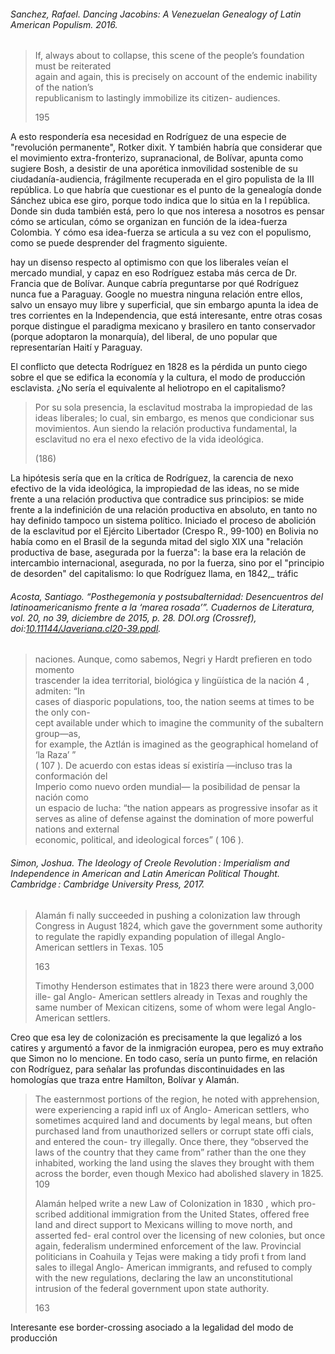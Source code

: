 ###### Sanchez, Rafael. _Dancing Jacobins: A Venezuelan Genealogy of Latin American Populism_. 2016.

> If, always about to collapse, this scene of the people’s foundation must be reiterated  
> again and again, this is precisely on account of the endemic inability of the nation’s  
> republicanism to lastingly immobilize its citizen- audiences.
> 
> 195

A esto respondería esa necesidad en Rodríguez de una especie de "revolución permanente", Rotker dixit. Y también habría que considerar que el movimiento extra-fronterizo, supranacional, de Bolívar, apunta como sugiere Bosh, a desistir de una aporética inmovilidad sostenible de su ciudadanía-audiencia, frágilmente recuperada en el giro populista de la III república. Lo que habría que cuestionar es el punto de la genealogía donde Sánchez ubica ese giro, porque todo indica que lo sitúa en la I república. Donde sin duda también está, pero lo que nos interesa a nosotros es pensar cómo se articulan, cómo se organizan en función de la idea-fuerza Colombia. Y cómo esa idea-fuerza se articula a su vez con el populismo, como se puede desprender del fragmento siguiente.


hay un disenso respecto al optimismo con que los liberales veían el mercado mundial, y capaz en eso Rodríguez estaba más cerca de Dr. Francia que de Bolívar. Aunque cabría preguntarse por qué Rodríguez nunca fue a Paraguay. Google no muestra ninguna relación entre ellos, salvo un ensayo muy libre y superficial, que sin embargo apunta la idea de tres corrientes en la Independencia, que está interesante, entre otras cosas porque distingue el paradigma mexicano y brasilero en tanto conservador (porque adoptaron la monarquía), del liberal, de uno popular que representarían Haití y Paraguay.


El conflicto que detecta Rodríguez en 1828 es la pérdida un punto ciego sobre el que se edifica la economía y la cultura, el modo de producción esclavista. ¿No sería el equivalente al heliotropo en el capitalismo?

> Por su sola presencia, la esclavitud mostraba la impropiedad de las ideas liberales; lo cual, sin embargo, es menos que condicionar sus movimientos. Aun siendo la relación productiva fundamental, la esclavitud no era el nexo efectivo de la vida ideológica.
> 
> (186)

La hipótesis sería que en la crítica de Rodríguez, la carencia de nexo efectivo de la vida ideológica, la impropiedad de las ideas, no se mide frente a una relación productiva que contradice sus principios: se mide frente a la indefinición de una relación productiva en absoluto, en tanto no hay definido tampoco un sistema político. Iniciado el proceso de abolición de la esclavitud por el Ejército Libertador (Crespo R., 99-100) en Bolivia no había como en el Brasil de la segunda mitad del siglo XIX una "relación productiva de base, asegurada por la fuerza": la base era la relación de intercambio internacional, asegurada, no por la fuerza, sino por el "principio de desorden" del capitalismo: lo que Rodríguez llama, en 1842,_ tráfic


###### Acosta, Santiago. “Posthegemonía y postsubalternidad: Desencuentros del latinoamericanismo frente a la ‘marea rosada’”. _Cuadernos de Literatura_, vol. 20, no 39, diciembre de 2015, p. 28. _DOI.org (Crossref)_, doi:[10.11144/Javeriana.cl20-39.ppdl](https://doi.org/10.11144/Javeriana.cl20-39.ppdl).

> naciones. Aunque, como sabemos, Negri y Hardt prefieren en todo momento  
> trascender la idea territorial, biológica y lingüística de la nación 4 , admiten: “In  
> cases of diasporic populations, too, the nation seems at times to be the only con-  
> cept available under which to imagine the community of the subaltern group—as,  
> for example, the Aztlán is imagined as the geographical homeland of ‘la Raza’ ”  
> ( 107 ). De acuerdo con estas ideas sí existiría —incluso tras la conformación del  
> Imperio como nuevo orden mundial— la posibilidad de pensar la nación como  
> un espacio de lucha: “the nation appears as progressive insofar as it serves as aline of defense against the domination of more powerful nations and external  
> economic, political, and ideological forces” ( 106 ).


###### Simon, Joshua. _The Ideology of Creole Revolution : Imperialism and Independence in American and Latin American Political Thought_. Cambridge : Cambridge University Press, 2017.

> Alamán fi nally succeeded in pushing a colonization law through
> Congress in August 1824, which gave the government some authority
> to regulate the rapidly expanding population of illegal Anglo- American
> settlers in Texas. 105
> 
> 163
> 
> Timothy Henderson estimates that in 1823 there were around 3,000 ille-
> gal Anglo- American settlers already in Texas and roughly the same number
> of Mexican citizens, some of whom were legal Anglo- American settlers.

Creo que esa ley de colonización es precisamente la que legalizó a los catires y argumentó a favor de la inmigración europea, pero es muy extraño que Simon no lo mencione. En todo caso, sería un punto firme, en relación con Rodríguez, para señalar las profundas discontinuidades en las homologías que traza entre Hamilton, Bolívar y Alamán.


> The
> easternmost portions of the region, he noted with apprehension, were
> experiencing a rapid infl ux of Anglo- American settlers, who sometimes
> acquired land and documents by legal means, but often purchased land
> from unauthorized sellers or corrupt state offi cials, and entered the coun-
> try illegally. Once there, they “observed the laws of the country that they
> came from” rather than the one they inhabited, working the land using
> the slaves they brought with them across the border, even though Mexico
> had abolished slavery in 1825. 109
> 
> Alamán helped write a new Law of Colonization in 1830 , which pro-
> scribed additional immigration from the United States, offered free land
> and direct support to Mexicans willing to move north, and asserted fed-
> eral control over the licensing of new colonies, but once again, federalism
> undermined enforcement of the law. Provincial politicians in Coahuila y
> Tejas were making a tidy profi t from land sales to illegal Anglo- American
> immigrants, and refused to comply with the new regulations, declaring
> the law an unconstitutional intrusion of the federal government upon
> state authority.
> 
> 163

Interesante ese border-crossing asociado a la legalidad del modo de producción


